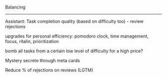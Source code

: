 Balancing

---

Assistant: Task completion quality (based on difficulty too) - review rejections

upgrades for personal efficiency: pomodoro clock, time management, focus, ritalin, prioritization

bomb all tasks from a certain low level of difficulty for a high price?

Mystery secrete through meta cards

Reduce % of rejections on reviews (LGTM)
